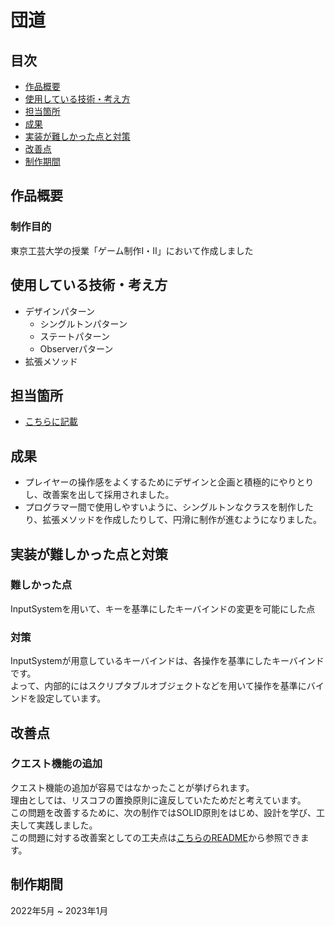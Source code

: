 # 団道
## 目次
- [作品概要](#作品概要)
- [使用している技術・考え方](#使用している技術考え方)
- [担当箇所](#担当箇所)
- [成果](#成果)
- [実装が難しかった点と対策](#実装が難しかった点と対策)
- [改善点](#改善点)
- [制作期間](#制作期間)
  
## 作品概要
### 制作目的
東京工芸大学の授業「ゲーム制作Ⅰ・Ⅱ」において作成しました

## 使用している技術・考え方
- デザインパターン
  - シングルトンパターン
  - ステートパターン
  - Observerパターン
- 拡張メソッド

## 担当箇所
- [こちらに記載](担当箇所.md)

## 成果
- プレイヤーの操作感をよくするためにデザインと企画と積極的にやりとりし、改善案を出して採用されました。
- プログラマー間で使用しやすいように、シングルトンなクラスを制作したり、拡張メソッドを作成したりして、円滑に制作が進むようになりました。

## 実装が難しかった点と対策
### 難しかった点
InputSystemを用いて、キーを基準にしたキーバインドの変更を可能にした点
### 対策
InputSystemが用意しているキーバインドは、各操作を基準にしたキーバインドです。  
よって、内部的にはスクリプタブルオブジェクトなどを用いて操作を基準にバインドを設定しています。  

## 改善点
### クエスト機能の追加
クエスト機能の追加が容易ではなかったことが挙げられます。  
理由としては、リスコフの置換原則に違反していたためだと考えています。  
この問題を改善するために、次の制作ではSOLID原則をはじめ、設計を学び、工夫して実践しました。  
この問題に対する改善案としての工夫点は[こちらのREADME](https://github.com/GTM106/SELLCT)から参照できます。

## 制作期間
2022年5月 ~ 2023年1月
